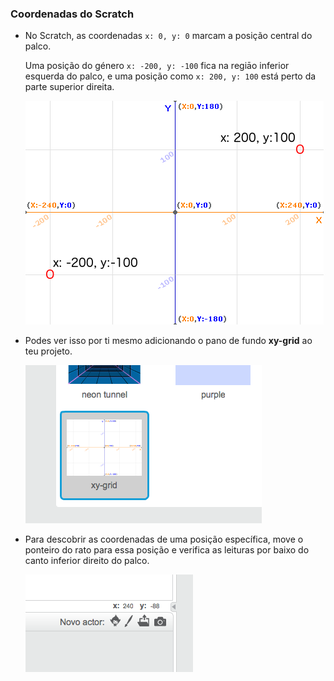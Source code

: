 ### Coordenadas do Scratch

+ No Scratch, as coordenadas `x: 0, y: 0` marcam a posição central do palco.
    
    Uma posição do género `x: -200, y: -100` fica na regiāo inferior esquerda do palco, e uma posição como `x: 200, y: 100` está perto da parte superior direita.
    
    ![Coordenadas do palco](images/coordinates-stage.png)

+ Podes ver isso por ti mesmo adicionando o pano de fundo **xy-grid** ao teu projeto.
    
    ![Coordenadas do palco](images/coordinates-backdrop.png)

+ Para descobrir as coordenadas de uma posição específica, move o ponteiro do rato para essa posição e verifica as leituras por baixo do canto inferior direito do palco.
    
    ![Leituras de coordenadas](images/coordinates-xy-example.png)